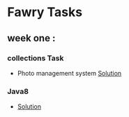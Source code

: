 # Fawry Tasks

## week one :

### collections Task

- Photo management system [Solution](https://github.com/AlhassanEbrahime/FawryTasks/tree/main/01-Week/PhotoManagementSystem)


### Java8

- [Solution]()
